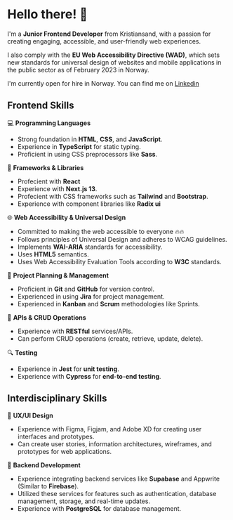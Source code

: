 # Hello there! 👋
  I'm a **Junior Frontend Developer** from Kristiansand, with a passion for creating engaging, accessible, and user-friendly web experiences. 

I also comply with the **EU Web Accessibility Directive (WAD)**, which sets new standards for universal design of websites and mobile applications in the public sector as of February 2023 in Norway.

I'm currently open for hire in Norway. You can find me on [Linkedin](https://www.linkedin.com/in/richie-botteri-1aab8b82/)

## Frontend Skills

💻 **Programming Languages**
- Strong foundation in **HTML**, **CSS**, and **JavaScript**.
- Experience in **TypeScript** for static typing.
- Proficient in using CSS preprocessors like **Sass**.

🔧 **Frameworks & Libraries**
- Profecient with **React**
- Experience with **Next.js 13**.
- Profecient with CSS frameworks such as **Tailwind** and **Bootstrap**.
- Experience with component libraries like **Radix ui**

🌐 **Web Accessibility & Universal Design**
- Committed to making the web accessible to everyone 🔥🔥
- Follows principles of Universal Design and adheres to WCAG guidelines.
- Implements **WAI-ARIA** standards for accessibility.
- Uses **HTML5** semantics.
- Uses Web Accessibility Evaluation Tools according to **W3C** standards.

📝 **Project Planning & Management**
- Proficient in **Git** and **GitHub** for version control.
- Experienced in using **Jira** for project management.
- Experienced in **Kanban** and **Scrum** methodologies like Sprints.

🔁 **APIs & CRUD Operations**
- Experience with **RESTful** services/APIs.
- Can perform CRUD operations (create, retrieve, update, delete).

🔍 **Testing**
- Experience in **Jest** for **unit testing**.
- Experience with **Cypress** for **end-to-end testing**.

## Interdisciplinary Skills 

🎨 **UX/UI Design**
- Experience with Figma, Figjam, and Adobe XD for creating user interfaces and prototypes.
- Can create user stories, information architectures, wireframes, and prototypes for web applications.

💾 **Backend Development**
- Experience integrating backend services like **Supabase** and Appwrite (Similar to **Firebase**).
- Utilized these services for features such as authentication, database management, storage, and real-time updates.
- Experience with **PostgreSQL** for database management.
